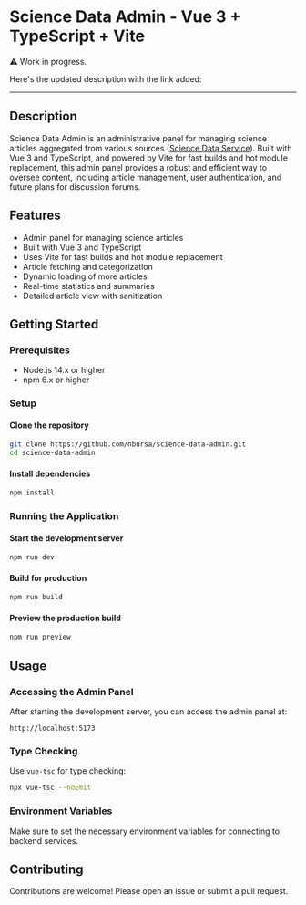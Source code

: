 # Science Data Admin - Vue 3 + TypeScript + Vite

⚠️ Work in progress.

Here's the updated description with the link added:

---

## Description

Science Data Admin is an administrative panel for managing science articles aggregated from various sources ([Science Data Service](https://github.com/nbursa/science-data-service)). Built with Vue 3 and TypeScript, and powered by Vite for fast builds and hot module replacement, this admin panel provides a robust and efficient way to oversee content, including article management, user authentication, and future plans for discussion forums.

## Features

- Admin panel for managing science articles
- Built with Vue 3 and TypeScript
- Uses Vite for fast builds and hot module replacement
- Article fetching and categorization
- Dynamic loading of more articles
- Real-time statistics and summaries
- Detailed article view with sanitization

## Getting Started

### Prerequisites

- Node.js 14.x or higher
- npm 6.x or higher

### Setup

#### Clone the repository
```bash
git clone https://github.com/nbursa/science-data-admin.git
cd science-data-admin
```

#### Install dependencies
```bash
npm install
```

### Running the Application

#### Start the development server
```bash
npm run dev
```

#### Build for production
```bash
npm run build
```

#### Preview the production build
```bash
npm run preview
```

## Usage

### Accessing the Admin Panel
After starting the development server, you can access the admin panel at:
```
http://localhost:5173
```

### Type Checking
Use `vue-tsc` for type checking:
```bash
npx vue-tsc --noEmit
```

### Environment Variables
Make sure to set the necessary environment variables for connecting to backend services.

## Contributing

Contributions are welcome! Please open an issue or submit a pull request.
